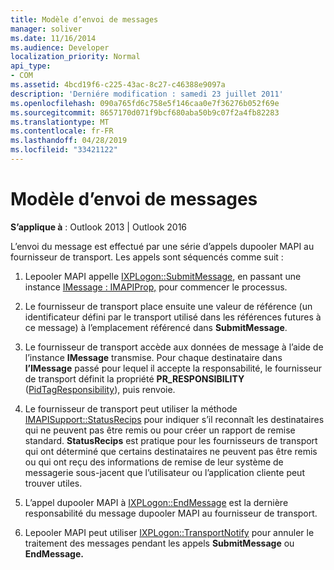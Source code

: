 ```yaml
---
title: Modèle d’envoi de messages
manager: soliver
ms.date: 11/16/2014
ms.audience: Developer
localization_priority: Normal
api_type:
- COM
ms.assetid: 4bcd19f6-c225-43ac-8c27-c46388e9097a
description: 'Derniére modification : samedi 23 juillet 2011'
ms.openlocfilehash: 090a765fd6c758e5f146caa0e7f36276b052f69e
ms.sourcegitcommit: 8657170d071f9bcf680aba50b9c07f2a4fb82283
ms.translationtype: MT
ms.contentlocale: fr-FR
ms.lasthandoff: 04/28/2019
ms.locfileid: "33421122"
---
```

# <a name="message-submission-model"></a>Modèle d’envoi de messages

  
  
**S’applique à** : Outlook 2013 | Outlook 2016 
  
L’envoi du message est effectué par une série d’appels dupooler MAPI au fournisseur de transport. Les appels sont séquencés comme suit :
  
1. Lepooler MAPI appelle [IXPLogon::SubmitMessage](ixplogon-submitmessage.md), en passant une instance [IMessage : IMAPIProp,](imessageimapiprop.md) pour commencer le processus. 
    
2. Le fournisseur de transport place ensuite une valeur de référence (un identificateur défini par le transport utilisé dans les références futures à ce message) à l’emplacement référencé dans **SubmitMessage**.
    
3. Le fournisseur de transport accède aux données de message à l’aide de l’instance **IMessage** transmise. Pour chaque destinataire dans **l’IMessage** passé pour lequel il accepte la responsabilité, le fournisseur de transport définit la propriété **PR_RESPONSIBILITY** ([PidTagResponsibility](pidtagresponsibility-canonical-property.md)), puis renvoie.
    
4. Le fournisseur de transport peut utiliser la méthode [IMAPISupport::StatusRecips](imapisupport-statusrecips.md) pour indiquer s’il reconnaît les destinataires qui ne peuvent pas être remis ou pour créer un rapport de remise standard. **StatusRecips** est pratique pour les fournisseurs de transport qui ont déterminé que certains destinataires ne peuvent pas être remis ou qui ont reçu des informations de remise de leur système de messagerie sous-jacent que l’utilisateur ou l’application cliente peut trouver utiles. 
    
5. L’appel dupooler MAPI à [IXPLogon::EndMessage](ixplogon-endmessage.md) est la dernière responsabilité du message dupooler MAPI au fournisseur de transport. 
    
6. Lepooler MAPI peut utiliser [IXPLogon::TransportNotify](ixplogon-transportnotify.md) pour annuler le traitement des messages pendant les appels **SubmitMessage** ou **EndMessage.** 
    

